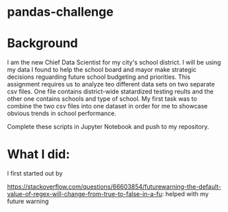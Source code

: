# pandas-challenge

# Background
I am the new Chief Data Scientist for my city's school district. I will be using my data I found to help the school board and mayor make strategic decisions reguarding future school budgeting and priorities. This assignment requires us to analyze teo different data sets on two separate csv files. One file contains district-wide statardized testing reults and the other one contains schools and type of school. My first task was to combine the two csv files into one dataset in order for me to showcase obvious trends in school performance.

Complete these scripts in Jupyter Notebook and push to my repository.

# What I did:
I first started out by



https://stackoverflow.com/questions/66603854/futurewarning-the-default-value-of-regex-will-change-from-true-to-false-in-a-fu: helped with my future warning
